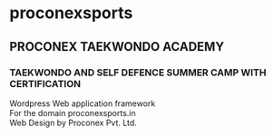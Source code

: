 # proconexsports
## PROCONEX TAEKWONDO ACADEMY<br />
### TAEKWONDO AND SELF DEFENCE SUMMER CAMP WITH CERTIFICATION
Wordpress Web application framework<br />
For the domain proconexsports.in<br />
Web Design by Proconex Pvt. Ltd.
